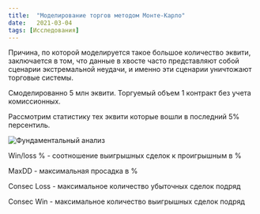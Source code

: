 ```yaml
---
title:  "Моделирование торгов методом Монте-Карло"
date:   2021-03-04
tags: [Исследования]
---
```



Причина, по которой моделируется такое большое количество эквити, заключается в том,
что данные в хвосте часто представляют собой сценарии экстремальной неудачи,
и именно эти сценарии уничтожают торговые системы.

Смоделированно 5 млн эквити.
Торгуемый объем 1 контракт без учета комиссионных.


Рассмотрим статистику тех эквити которые вошли в последний 5% персентиль.

<img src="https://ragve-hub.github.io/console-light/images/Mc_95.jpg" alt="Фундаментальный анализ">

Win/loss % - соотношение выигрышных сделок к проигрышным в %

MaxDD - максимальная просадка в %

Consec Loss - максимальное количество убыточных сделок подряд

Consec Win - максимальное количество выигрышных сделок подряд
